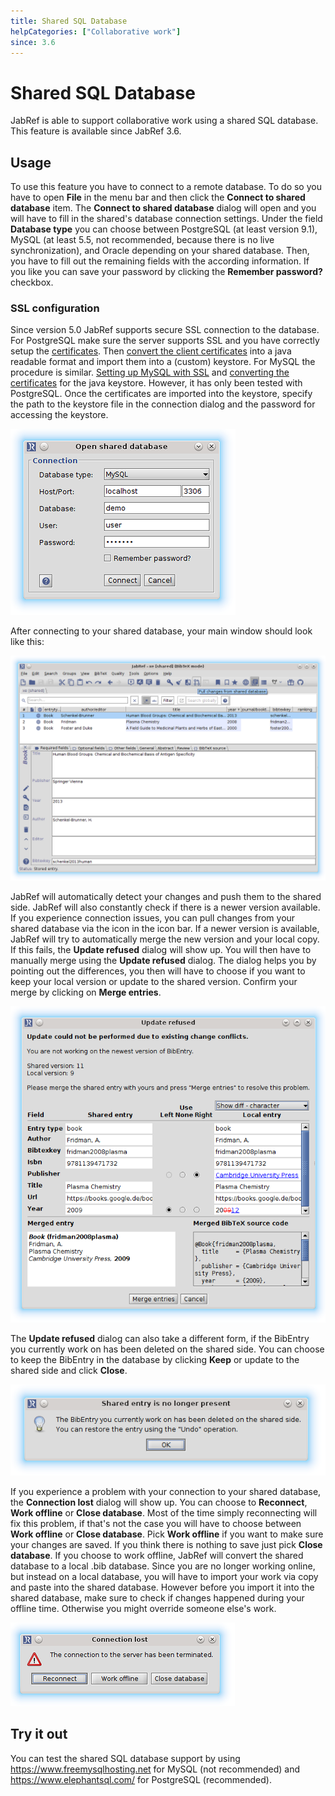 ```yaml
---
title: Shared SQL Database
helpCategories: ["Collaborative work"]
since: 3.6
---
```


# Shared SQL Database

JabRef is able to support collaborative work using a shared SQL database.
This feature is available since JabRef 3.6.

## Usage

To use this feature you have to connect to a remote database.
To do so you have to open **File** in the menu bar and then click the **Connect to shared database** item.
The **Connect to shared database** dialog will open and you will have to fill in the shared's database connection settings.
Under the field **Database type** you can choose between PostgreSQL (at least version 9.1), MySQL (at least 5.5, not recommended, because there is no live synchronization), and Oracle depending on your shared database.
Then, you have to fill out the remaining fields with the according information.
If you like you can save your password by clicking the **Remember password?** checkbox.

### SSL configuration
Since version 5.0 JabRef supports secure SSL connection to the database. For PostgreSQL make sure the server supports SSL and you have correctly setup the [certificates](https://www.postgresql.org/docs/current/static/ssl-tcp.html).
Then [convert the client certificates](https://jdbc.postgresql.org/documentation/head/ssl-client.html) into a java readable format and import them into a (custom) keystore.
For MySQL the procedure is similar. [Setting up MySQL with SSL](https://dev.mysql.com/doc/refman/8.0/en/using-encrypted-connections.html) and [converting the certificates](https://dev.mysql.com/doc/connector-j/8.0/en/connector-j-reference-using-ssl.html) for the java keystore. However, it has only been tested with PostgreSQL.
Once the certificates are imported into the keystore, specify the path to the keystore file in the connection dialog and the password for accessing the keystore.

![Screenshot of Connect to shared database dialog](./images/open-shared-database-dialog.png)

After connecting to your shared database, your main window should look like this:

![Screenshot of JabRef with an open shared database](./images/open-shared-databse-screenshot.png)

JabRef will automatically detect your changes and push them to the shared side.
JabRef will also constantly check if there is a newer version available.
If you experience connection issues, you can pull changes from your shared database via the icon in the icon bar.
If a newer version is available, JabRef will try to automatically merge the new version and your local copy.
If this fails, the **Update refused** dialog will show up. You will then have to manually merge using the **Update refused** dialog.
The dialog helps you by pointing out the differences, you then will have to choose if you want to keep your local version or update to the shared version.
Confirm your merge by clicking on **Merge entries**.

![Screenshot of Update refused dialog](./images/update-refused-merge-dialog.png)

The **Update refused** dialog can also take a different form, if the BibEntry you currently work on has been deleted on the shared side.
You can choose to keep the BibEntry in the database by clicking **Keep** or update to the shared side and click **Close**.

![Screenshot of Update refused dialog due to a deleted entry](./images/update-refused-deleted-entry-dialog.png)

If you experience a problem with your connection to your shared database, the **Connection lost** dialog will show up.
You can choose to **Reconnect**, **Work offline** or **Close database**.
Most of the time simply reconnecting will fix this problem, if that's not the case you will have to choose between **Work offline** or **Close database**.
Pick **Work offline** if you want to make sure your changes are saved.
If you think there is nothing to save just pick **Close database**.
If you choose to work offline, JabRef will convert the shared database to a local .bib database.
Since you are no longer working online, but instead on a local database, you will have to import your work via copy and paste into the shared database.
However before you import it into the shared database, make sure to check if changes happened during your offline time.
Otherwise you might override someone else's work.

![Screenshot of Connection lost dialog](./images/connection-lost-dialog.png)

## Try it out

You can test the shared SQL database support by using <https://www.freemysqlhosting.net> for MySQL (not recommended) and <https://www.elephantsql.com/> for PostgreSQL (recommended).
